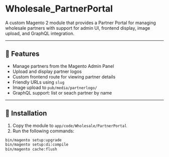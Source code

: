 # Wholesale_PartnerPortal

A custom Magento 2 module that provides a Partner Portal for managing wholesale partners with support for admin UI, frontend display, image upload, and GraphQL integration.

---

## 🔧 Features

- Manage partners from the Magento Admin Panel
- Upload and display partner logos
- Custom frontend route for viewing partner details
- Friendly URLs using `slug`
- Image upload to `pub/media/partnerlogo/`
- GraphQL support: list or seach partner by name 

---

## 🚀 Installation

1. Copy the module to `app/code/Wholesale/PartnerPortal`
2. Run the following commands:

```bash
bin/magento setup:upgrade
bin/magento setup:di:compile
bin/magento cache:flush
